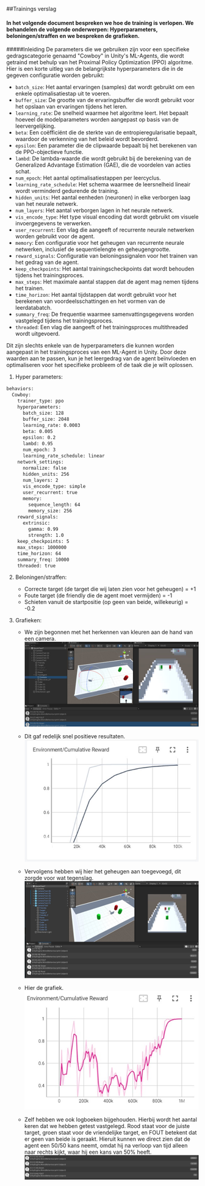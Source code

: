 ##Trainings verslag
#### In het volgende document bespreken we hoe de training is verlopen. We behandelen de volgende onderwerpen: Hyperparameters, beloningen/straffen en we bespreken de grafieken.

#####Inleiding
De parameters die we gebruiken zijn voor een specifieke gedragscategorie genaamd "Cowboy" in Unity's ML-Agents, die wordt getraind met behulp van het Proximal Policy Optimization (PPO) algoritme. Hier is een korte uitleg van de belangrijkste hyperparameters die in de gegeven configuratie worden gebruikt:

- `batch_size`: Het aantal ervaringen (samples) dat wordt gebruikt om een enkele optimalisatiestap uit te voeren.
- `buffer_size`: De grootte van de ervaringsbuffer die wordt gebruikt voor het opslaan van ervaringen tijdens het leren.
- `learning_rate`: De snelheid waarmee het algoritme leert. Het bepaalt hoeveel de modelparameters worden aangepast op basis van de leervergelijking.
- `beta`: Een coëfficiënt die de sterkte van de entropieregularisatie bepaalt, waardoor de verkenning van het beleid wordt bevorderd.
- `epsilon`: Een parameter die de clipwaarde bepaalt bij het berekenen van de PPO-objectieve functie.
- `lambd`: De lambda-waarde die wordt gebruikt bij de berekening van de Generalized Advantage Estimation (GAE), die de voordelen van acties schat.
- `num_epoch`: Het aantal optimalisatiestappen per leercyclus.
- `learning_rate_schedule`: Het schema waarmee de leersnelheid lineair wordt verminderd gedurende de training.
- `hidden_units`: Het aantal eenheden (neuronen) in elke verborgen laag van het neurale netwerk.
- `num_layers`: Het aantal verborgen lagen in het neurale netwerk.
- `vis_encode_type`: Het type visual encoding dat wordt gebruikt om visuele invoergegevens te verwerken.
- `user_recurrent`: Een vlag die aangeeft of recurrente neurale netwerken worden gebruikt voor de agent.
- `memory`: Een configuratie voor het geheugen van recurrente neurale netwerken, inclusief de sequentielengte en geheugengrootte.
- `reward_signals`: Configuratie van beloningssignalen voor het trainen van het gedrag van de agent.
- `keep_checkpoints`: Het aantal trainingscheckpoints dat wordt behouden tijdens het trainingsproces.
- `max_steps`: Het maximale aantal stappen dat de agent mag nemen tijdens het trainen.
- `time_horizon`: Het aantal tijdstappen dat wordt gebruikt voor het berekenen van voordeelsschattingen en het vormen van de leerdatabatch.
- `summary_freq`: De frequentie waarmee samenvattingsgegevens worden vastgelegd tijdens het trainingsproces.
- `threaded`: Een vlag die aangeeft of het trainingsproces multithreaded wordt uitgevoerd.

Dit zijn slechts enkele van de hyperparameters die kunnen worden aangepast in het trainingsproces van een ML-Agent in Unity. Door deze waarden aan te passen, kun je het leergedrag van de agent beïnvloeden en optimaliseren voor het specifieke probleem of de taak die je wilt oplossen.

1. Hyper parameters:
```
behaviors:
  Cowboy:
    trainer_type: ppo
    hyperparameters:
      batch_size: 128
      buffer_size: 2048
      learning_rate: 0.0003
      beta: 0.005
      epsilon: 0.2
      lambd: 0.95
      num_epoch: 3
      learning_rate_schedule: linear
    network_settings:
      normalize: false
      hidden_units: 256
      num_layers: 2
      vis_encode_type: simple
      user_recurrent: true
      memory:
        sequence_length: 64
        memory_size: 256
    reward_signals:
      extrinsic:
        gamma: 0.99
        strength: 1.0
    keep_checkpoints: 5
    max_steps: 1000000
    time_horizon: 64
    summary_freq: 10000
    threaded: true
```


2. Beloningen/straffen:
   - Correcte target (de target die wij laten zien voor het geheugen) = +1
   - Foute target (de friendly die de agent moet vermijden) = -1
   - Schieten vanuit de startpositie (op geen van beide, willekeurig) = -0.2


3. Grafieken:
   - We zijn begonnen met het herkennen van kleuren aan de hand van een camera.
   ![image](https://github.com/AP-IT-GH/eindproject-Bullet-Time-VR/blob/main/Images/Training/Camera_1.jpg)

   - Dit gaf redelijk snel positieve resultaten.
   ![image](https://github.com/AP-IT-GH/eindproject-Bullet-Time-VR/blob/main/Images/Training/Camera_2t.jpg)


   - Vervolgens hebben wij hier het geheugen aan toegevoegd, dit zorgde voor wat tegenslag.
   ![image](https://github.com/AP-IT-GH/eindproject-Bullet-Time-VR/blob/main/Images/Training/CamMem_2.jpg)

   - Hier de grafiek.
   ![image](https://github.com/AP-IT-GH/eindproject-Bullet-Time-VR/blob/main/Images/Training/CamMem_2t.jpg)
	
   - Zelf hebben we ook logboeken bijgehouden. Hierbij wordt het aantal keren dat we hebben getest vastgelegd. Rood staat voor de juiste target, groen staat voor de vriendelijke target, en FOUT betekent dat     er geen van beide is geraakt. Hieruit kunnen we direct zien dat de agent een 50/50 kans neemt, omdat hij na verloop van tijd alleen naar rechts kijkt, waar hij een kans van 50% heeft.
   ![image](https://github.com/AP-IT-GH/eindproject-Bullet-Time-VR/blob/main/Images/Training/CamMem_1.jpg)
   